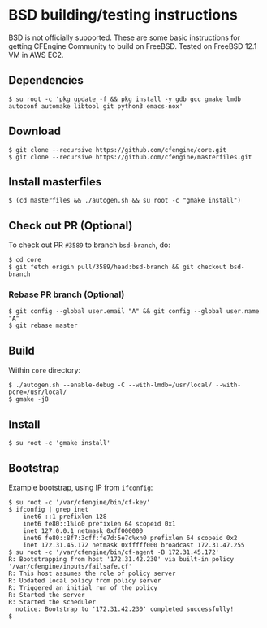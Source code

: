 # BSD building/testing instructions

BSD is not officially supported.
These are some basic instructions for getting CFEngine Community to build on FreeBSD.
Tested on FreeBSD 12.1 VM in AWS EC2.

## Dependencies

```
$ su root -c 'pkg update -f && pkg install -y gdb gcc gmake lmdb autoconf automake libtool git python3 emacs-nox'
```

## Download

```
$ git clone --recursive https://github.com/cfengine/core.git
$ git clone --recursive https://github.com/cfengine/masterfiles.git
```

## Install masterfiles

```
$ (cd masterfiles && ./autogen.sh && su root -c "gmake install")
```

## Check out PR (Optional)

To check out PR `#3589` to branch `bsd-branch`, do:

```
$ cd core
$ git fetch origin pull/3589/head:bsd-branch && git checkout bsd-branch
```

### Rebase PR branch (Optional)

```
$ git config --global user.email "A" && git config --global user.name "A"
$ git rebase master
```

## Build

Within `core` directory:

```
$ ./autogen.sh --enable-debug -C --with-lmdb=/usr/local/ --with-pcre=/usr/local/
$ gmake -j8
```

## Install

```
$ su root -c 'gmake install'
```

## Bootstrap

Example bootstrap, using IP from `ifconfig`:

```
$ su root -c '/var/cfengine/bin/cf-key'
$ ifconfig | grep inet
	inet6 ::1 prefixlen 128
	inet6 fe80::1%lo0 prefixlen 64 scopeid 0x1
	inet 127.0.0.1 netmask 0xff000000
	inet6 fe80::8f7:3cff:fe7d:5e7c%xn0 prefixlen 64 scopeid 0x2
	inet 172.31.45.172 netmask 0xfffff000 broadcast 172.31.47.255
$ su root -c '/var/cfengine/bin/cf-agent -B 172.31.45.172'
R: Bootstrapping from host '172.31.42.230' via built-in policy '/var/cfengine/inputs/failsafe.cf'
R: This host assumes the role of policy server
R: Updated local policy from policy server
R: Triggered an initial run of the policy
R: Started the server
R: Started the scheduler
  notice: Bootstrap to '172.31.42.230' completed successfully!
$
```
